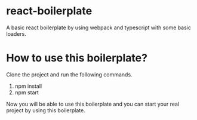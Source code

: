 # react-boilerplate
A basic react boilerplate by using webpack and typescript with some basic loaders.

# How to use this boilerplate?
Clone the project and run the following commands.
1) npm install
2) npm start

Now you will be able to use this boilerplate and you can start your real project by using this boilerplate.
